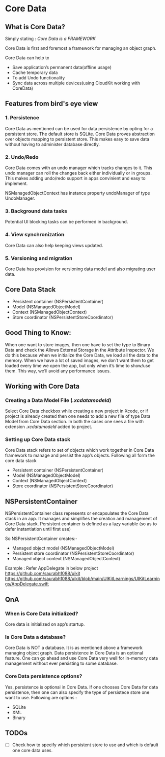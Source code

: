 # Core Data


## What is Core Data?
Simply stating : *Core Data is a FRAMEWORK*

Core Data is first and foremost a framework for managing an object graph.

Core Data can help to 
- Save application’s permanent data(offline usage)
- Cache temporary data
- To add Undo functionality
- Sync data across multiple devices(using CloudKit working with CoreData)


## Features from bird's eye view
### 1. Persistence

Core Data as mentioned can be used for data persistence by opting for a persistent store. The default store is SQLite.
Core Data proves abstraction over objects mapping to persistent store. This makes easy to save data without having to administer
database directly.

### 2. Undo/Redo
Core Data comes with an undo manager which tracks changes to it. This undo manager can roll the changes back either individually
or in groups. This makes adding undo/redo support in apps convinient and easy to implement.

NSManagedObjectContext has instance property undoManager of type UndoManager.

### 3. Background data tasks
Potential UI blocking tasks can be performed in background.

### 4. View synchronization
Core Data can also help keeping views updated.

### 5. Versioning and migration
Core Data has provision for versioning data model and also migrating user data.





## Core Data Stack
- Persistent container (NSPersistentContainer)
- Model (NSManagedObjectModel)
- Context (NSManagedObjectContext)
- Store coordinator (NSPersistentStoreCoordinator)


## Good Thing to Know: 
When one want to store images, then one have to set the type to Binary Data and check the Allows External Storage
in the Attribute Inspector. We do this because when we initialize the Core Data, we load all the data to the memory. When 
we have a lot of saved images, we don’t want them to get loaded every time we open the app, but only when it’s time to 
show/use them. This way, we’ll avoid any performance issues.


## Working with Core Data
### Creating a Data Model File (*.xcdatamodeld*)

Select Core Data checkbox while creating a new project in Xcode, or if project is already created then one needs to add
a new file of type Data Model from Core Data section. In both the cases one sees a file with extension *.xcdatamodeld* added
to project.

### Setting up Core Data stack
Core Data stack refers to set of objects which work together in Core Data framework to manage and persist the app’s objects.
Following all form the core data stack

- Persistent container (NSPersistentContainer)
- Model (NSManagedObjectModel)
- Context (NSManagedObjectContext)
- Store coordinator (NSPersistentStoreCoordinator)


## NSPersistentContainer
NSPersistentContainer class represents or encapsulates the Core Data stack in an app. It manages and simplifies the creation
and management of Core Data stack.
Persistent container is defined as a lazy variable (so as to defer instantiation until first use)

So NSPersistentContainer creates:-
- Managed object model (NSManagedObjectModel)
- Persistent store coordinator (NSPersistentStoreCoordinator)
- Managed object context (NSManagedObjectContext)

Example : Refer AppDelegate in below project
https://github.com/saurabh1088/uikit
https://github.com/saurabh1088/uikit/blob/main/UIKitLearnings/UIKitLearnings/AppDelegate.swift


## QnA
### When is Core Data initialized?
Core data is initialized on app’s startup.

### Is Core Data a database?
Core Data is NOT a database. It is as mentioned above a framework managing object graph. Data persistence in Core Data is
an optional feature. One can go ahead and use Core Data very well for in-memory data management without ever persisting to
some database.

### Core Data persistence options?
Yes, persistence is optional in Core Data. If one chooses Core Data for data persistence, then one can also specify the type
of persistece store one want to use. Following are options :
- SQLite
- XML
- Binary


## TODOs
- [ ] Check how to specify which persistent store to use and which is default one core data uses.